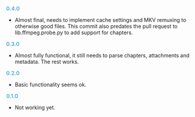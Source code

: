 **<span style="color:#56adda">0.4.0</span>**
- Almost final, needs to implement cache settings and MKV remuxing to otherwise good files. This commit also predates the pull request to lib.ffmpeg.probe.py to add support for chapters.

**<span style="color:#56adda">0.3.0</span>**
- Almost fully functional, it still needs to parse chapters, attachments and metadata. The rest works.

**<span style="color:#56adda">0.2.0</span>**
- Basic functionality seems ok.

**<span style="color:#56adda">0.1.0</span>**
- Not working yet.